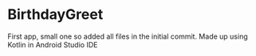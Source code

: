 # BirthdayGreet
First app, small one so added all files in the initial commit.
Made up using Kotlin in Android Studio IDE

